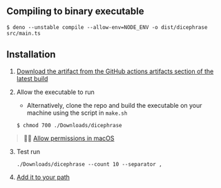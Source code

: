 ## Compiling to binary executable

```shell
$ deno --unstable compile --allow-env=NODE_ENV -o dist/dicephrase src/main.ts
```

## Installation

1. [Download the artifact from the GitHub actions artifacts section of the latest build](https://github.com/chrstntdd/dicephrase/actions/workflows/cli-bin.yml)
2. Allow the executable to run

   - Alternatively, clone the repo and build the executable on your machine using the script in `make.sh`

   ```shell
   $ chmod 700 ./Downloads/dicephrase
   ```

> 🕵🏼 [Allow permissions in macOS](https://support.apple.com/guide/mac-help/open-a-mac-app-from-an-unidentified-developer-mh40616/mac)

3. Test run

   ```shell
   ./Downloads/dicephrase --count 10 --separator ,
   ```

4. [Add it to your path](https://stackoverflow.com/questions/11530090/adding-a-new-entry-to-the-path-variable-in-zsh)
